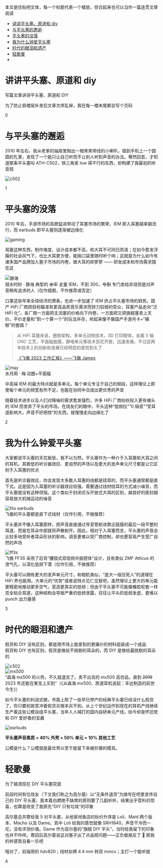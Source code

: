 本文是仿贴吧文体，每一个标题代表一个楼层，但合起来也可以当作一篇连贯文章阅读

- [讲讲平头塞、原道和 diy](#讲讲平头塞原道和-diy)
- [与平头塞的邂逅](#与平头塞的邂逅)
- [平头塞的没落](#平头塞的没落)
- [我为什么钟爱平头塞](#我为什么钟爱平头塞)
- [时代的眼泪和遗产](#时代的眼泪和遗产)
- [轻歌曼](#轻歌曼)
- [](#)

# 讲讲平头塞、原道和 diy

写篇文章讲讲平头塞、原道和 DIY

为了防止吞楼层补发后文章次序乱掉，我在每一楼末尾都会写个页码

0

# 与平头塞的邂逅

2010 年左右，我从老爹的抽屉里掏出一根黑黑带线的小喇叭，插到手机上一个圆圆的孔里，发现了一个能只让自己听而不让别人听到声音的办法。蓦然回首，才知道那条平头塞叫 ATH-C502，铁三角家 low 得不行的东西，却构建了我最初的听音观

![c502](../../resource/ath%20c502.png)

1

# 平头塞的没落

2010 年后，手游市场的高歌猛进带动了耳塞市场的繁荣，IEM 即入耳塞越来越流行，而 earbuds 即平头塞则逐渐被边缘化

![gaming](../resource/gaming%20iem.jpg)

耳塞这种东西，制作难度、设计成本都不高，和大耳不可同日而语；在如今愈发浮躁的社会风气下，也比大耳更方便，能揣口袋里随时听个响；这就是为什么如今有诸多国产品牌加入塞子市场的内卷，做大耳的却寥寥 —— 研发成本和市场需求摆在这

![静海](../../resource/静海.jpg)  
弱水时砂 · 静海 典型的 ~~水军~~ 走量 IEM，不到 300，~~专割~~ 专门卖给非烧但是对声音稍有追求的人（仅作插图，不作推荐或否定）

口罩这些年来全球经济的萧条，也进一步加速了 IEM 挤占平头塞市场的趋势。国产 HiFi 厂商把目标瞄准有更高品质音乐需求而财力较弱的受众，耳塞产品走向“泛 HiFi 化”。各厂商一方面把主流塞的价格向下内卷，一方面把又把旗舰塞卖上天价。平价走量和“割一个算一个”的玩法并存，听起来像不像国产手游月卡+“捕鲸”的套路？

> 从 HiFi 耳塞来说，圈铁架构，多单元动铁技术，3D 打印腔体，金属 5 轴 CNC 工艺，平面磁振膜，静电单元等技术百花齐放，迅速发展。不过这两年技术上的创新和发展已经明显的感觉到头了
>
> [《飞傲 2023 工作汇报》——飞傲 James](https://m.weibo.cn/status/4984979138544838)

![may](../resource/moondrop%20may.jpg)  
水月雨 · 梅 动圈+平面磁

中高端 IEM 的最大特点就是多单元。每个单元专注于自己的频段，这样理论上即使每个单元的频宽有所不足，也能在协同中合成出更优秀的声音

随着技术进步以及人们对降噪的需求愈发强烈，许多 HiFi 厂商纷纷投入更有噱头的 IEM 而舍弃了平头的市场。在烧友们的眼中，平头这种“低频拉”“0 隔音”“受耳道影响大，声音不好把控”的东西，就慢慢走向边缘化了

2

# 我为什么钟爱平头塞

大家都说平头塞的天花板低，我不以为然。平头塞作为一种介于入耳塞和大耳之间的耳机，其极低的听诊器效应、更自然的声场以及更大的发声单元尺寸都是让它区别于入耳塞的优点

首先是听诊器效应，你会发现大多数入耳塞的线都是绕耳的，而平头塞通常都是直下式。这是因为入耳塞的听诊器效应较强，需要通过线材绕耳的方式减小噪音，而平头塞就没有这种烦恼。这个类似于封闭式与开放式大耳的区别，越良好的密封越容易放大机械运动的噪音

![fiio earbuds](../../resource/fiio%20earbuds.png)  
飞傲的平头塞都是直下式线材（仅作引用，不做推荐）

平头塞并不像入耳塞那样，把声音直接通过导音管射进靠近鼓膜的最后一段平整的耳道，而是在耳朵中部就将声散射开。因此，相对于入耳塞而言，平头塞的声音会比较多地受听者耳朵形状的影响，调音更难以受厂商控制，却也更容易产生宽广自然的声场

![ff3s](../resource/ff3s%20bass.jpg)  
飞傲 FF3S 采用了后背“腰鼓式双低频共振腔体”设计，且有类似 ZMF Atticus 的泄气孔，以深化低频下潜（仅作引用，不做推荐）

平头塞可以拥有更大的发声单元尺寸。和相机类似，“底大一级压死人”的道理在 HiFi 界也能用。大单元的“优势”或者说特点见仁见智吧，虽然理论上更大的单元能更精密地推动更多空气，营造更真实的低频；但由于平头塞不可能像橡胶软套一样完全贴合耳道，这种结构会导致严重的低频泄露，往往让平头的低频发虚，更难以 punch 出力量感

3

# 时代的眼泪和遗产

假货和 DIY 没有区别，都是用市场上能拿到的更廉价的材料组装成一个成品  
假货和 DIY 也有区别，假货是做给不挑剔的耳朵的，而 DIY 是做给最挑剔的耳朵的

![c502](../resource/c502%20fake.jpg)  
![mx500](../resource/mx500%20fake.jpg)  
“森海 mx500 的火热，不久就退去了。卖不出去的 mx500 高仿品，直到 ~~2019~~ 2023 年还能在某宝上买到”（《从森海 mx500、原道耳机说起：丰达制造的前世今生》）

如今平头塞的利润式微，市面上除了一些早已停产的经典平头塞已经没什么假货了，你只要别故意冲着假货买根本买不到。从上个世纪运作到现在的耳机产线继续生产着这些公模自组平头塞，当年人人喊打的国内自研单元产线，如今却是怀旧党和 DIY 爱好者的宝藏

![earbuds](../resource/earbuds.webp)

**平头塞声音素质 = 40% 外壳 + 50% 单元 + 10% 其他工艺**

公模是什么？公模就是最优秀以至于能留下来被抄袭的模具。

# 轻歌曼

为了搞清现在 DIY 平头塞究竟

前段时间有位烧友（下文我们称之为高尔基）以“无条件退货”为旗号在吧里宣传自己的 DIY 平头塞，我本着白嫖绝不缺席的原则要了几副听听，结果出乎意料的惊喜，也算是改变了我原先“DIY 只有垃圾”的印象

高尔基总共寄给我 5 对平头塞，从他家闲鱼店的标价升序是 Loli、Maid 两个版本、Macho 以及 Dame。其中 Loli 给我的感觉就像 SRH1840，声音干冷而一坨，没有评测价值。Dame 作为高尔基的“旗舰 DIY 平头”，当时给我留下的印象也并不咋样。寄回后高尔基说这对塞子出了点品控问题——正负极接反了 🙂 那我的听感暂且看一乐吧

哦对了，前端用的 hdv820；线材杂牌 4.4 mm 转双 mmcx；主打一个能听就

4

#

<!-- 萝莉 低频太少，声音特别干冷（Fires of Rubicon 1:37 这段尤其，和其他的对比一下就知道了）……然后声场也特别远，总体听起来就跟你用座机和人打电话，对方在电话另一边放音乐一样的感觉（点名批评 srh1840，声音和这坨东西十分神似），很难想象真的会有人喜欢这种声音？除非就是要面向这类癖好干冷声音的独特听众否则没啥必要留了（高尔基说适合 acg？不过我也不听日本电子女声，就不评价了）
我起个好听点的名字叫 凛冬，就是说这个又远又干瘪，还有种冷漠疏远的感觉

少女 太中正了！除了均衡外没啥显著的特点，就像那种 eq 到哈曼后的 dt990 一样！初烧可以玩玩这个调音准没错，把这幅耳机放到 acg 录音室去做最终混音监听，放到流行乐录音室去做最终混音监听是没问题的，毕竟干活不是欣赏音乐，找到正确的声音就行了。从另一方面来讲，这也是典型的杂食耳机，什么声音（除了大编制古典……有这需求的别考虑塞子了奥）基本都能对付对付（Fires of Rubicon 1:37 这段爆裂的瞬态居然也能还原得还行，可见单元素质确实不算差；6 Lieder 整首曲子下来高音也拿捏得还不错）。另外少女 16 和 17 的区别不大，我觉得没必要分开讲
少女这个名字我个人觉得不太恰当，这个调音这么中正为什么叫少女呢？叫比如 奇异点 什么的，就挺好，然后后续可以根据这个原型迭代，之所以叫奇异点就是它是第一代成熟的调音

壮汉 我听完觉得最有意思的耳机，它绝对不正确，但是爽！完全阉割特高频（1812 序曲 2:50 一听就知道），但是低音相当有力度！就是听电音的（Stained, Brutal Calamity 6:00 以及 Subhuman 人声部分）低频的泛音（不知道是不是这么叫，可能叫延展？）相当多，是刻意加了谐波失真吗？这个耳机我很喜欢拿来听 Stained, Brutal Calamity 和 Acheron 这两首曲子。特别牛逼的就是它的低音不会像索尼的 WH1000XM5 式的调音那样轰得头晕，突出低频而不轰头，这是很难得的。对于那些追求还原中正声音、ACG 的日本歌姬的华丽声音的人以及刚开始构建听音观的初烧来说这个耳机是不合适的，但是对于知道自己想要听什么的人，比如就喜欢死喉和 Mick Gordon 的 Glitch 金属中那些“电锯”元素的人，那用这个偶尔调剂下爽的一批！顺便，其实电子乐工程师可以用来混音的时候专门用来监听那些超低频的声音，俗称在这一频段上挑刺，说高端点就叫 Critical Listening。同时对于不喜欢刺耳超高频的人（Stained, Brutal Calamity 6:30 仔细听，有一条超高频类似管风琴声音的，这一段会被压下来，对比一下其他耳机就知道了），其实这个耳机也可以将这些类似管风琴的声音变得可接受地很多，就像是在高频率上进行了一个缩限
壮汉这个名字虽然恰当但不好听，不够吸引人，但它反而是这几个耳机里最具特色的一个，我个人是有点喜欢的，极度不正确但是爽，低频太爽了，从来没听过这种感觉！老烧交流会上我是很愿意掏一个这玩意出来和大家交流交流的，指不定突然就觉醒了某个老烧的金属魂
我建议改名叫 地狱歌手，因为我拿这个塞子听 Acheron 就是出自一个叫 Metal: Hellsinger 的游戏的原声带，这种低频也很适合这个名字，够刺激

贵妇 其实感觉就是在少女的基础上稍作调音修改，把人声偏低的频段和中高频段拉高了点，听 Hela。另一方面，在听女声的时候，不会把人声表现得很完整，会“收束”得比较快（Beauty Queen 0:20 歌词：in our li~~~ves 部分很明显），给人稍快节奏的感觉。我觉得这个耳机既然是被卖得最贵的，那肯定就是代表了高尔基本人的听音观，他觉得什么声音足够正确还能足够好听，它和少女相比就像拜亚的 T1 和 dt990，森海的 hd800s 和 hd650 一样，但是达不到这个区别程度。见仁见智，但我个人是觉得不值得比少女贵这么多的，就像你现在没能力做出 HD800，但是已经做出 HD600，然后非要把 HD600 调一下就称之为 HD800 一样，这不太妥。
对应 奇异点 这个名字，我会称之为 分歧点，原因就在文字和感受里了

Stained 1:46 背景低频我今天才听出来 -->
